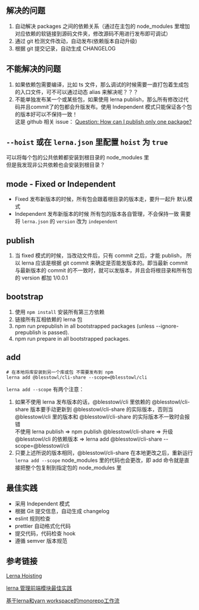 ## 解决的问题

1. 自动解决 packages 之间的依赖关系（通过在主包的 node_modules 里增加对应依赖的软链接到源码文件夹，修改源码不用进行发布即可调试）
2. 通过 git 检测文件改动，自动发布(依赖版本自动升级)
3. 根据 git 提交记录，自动生成 CHANGELOG

## 不能解决的问题
1. 如果依赖包需要编译，比如 ts 文件，那么调试的时候需要一直打包着生成包的入口文件，可不可以通过动态 alias 来解决呢？？？
2. 不能单独发布某一个或某些包，如果使用 lerna publish，那么所有修改过代码并且commit了的包都会升版发布。使用 Independent 模式只能保证各个包的版本好可以不保持一致！   
这是 github 相关 issue：
[Question: How can I publish only one package?](https://github.com/lerna/lerna/issues/1691)

## `--hoist` 或在 `lerna.json` 里配置 `hoist` 为 `true`

可以将每个包的公共依赖都安装到根目录的 node_modules 里  
但是我发现非公共依赖也会安装到根目录？

## mode - Fixed or Independent

- Fixed 发布新版本的时候，所有包会跟着根目录的版本走，要升一起升 默认模式
- Independent 发布新版本的时候 所有包的版本各自管理，不会保持一致 需要将 `lerna.json` 的 `version` 改为 `independent`

## publish

1. 当 fixed 模式的时候，当改动文件后，只有 commit 之后，才能 publish， 所以 lerna 应该是根据 git commit 来确定是否能发版本的。即当最新 commit 与最新版本的 commit 的不一致时，就可以发版本，并且会将根目录和所有包的 version 都加 1/0.0.1

## bootstrap

1. 使用 `npm install` 安装所有第三方依赖
2. 链接所有互相依赖的 lerna 包
3. npm run prepublish in all bootstrapped packages (unless --ignore-prepublish is passed).
4. npm run prepare in all bootstrapped packages.

## add

```shell
# 在本地将库安装到另一个库或包 不需要发布到 npm
lerna add @blesstowl/cli-share --scope=@blesstowl/cli
```
`lerna add --scope` 有两个注意：
1. 如果不使用 lerna 发布版本的话，@blesstowl/cli 里依赖的 @blesstowl/cli-share 版本要手动更新到 @blesstowl/cli-share 的实际版本，否则当 @blesstowl/cli 里的版本和 @blesstowl/cli-share 的实际版本不一致时会报错  
不使用 lerna publish  => npm publish @blesstowl/cli-share => 升级 @blesstowl/cli 的依赖版本 => lerna add @blesstowl/cli-share --scope=@blesstowl/cli
2. 只要上述所说的版本相同，@blesstowl/cli-share 在本地更改之后，重新运行 `lerna add --scope` node_modules 里的代码也会更改，即 add 命令就是直接把整个包复制到指定包的 node_modules 里

## 最佳实践

- 采用 Independent 模式
- 根据 Git 提交信息，自动生成 changelog
- eslint 规则检查
- prettier 自动格式化代码
- 提交代码，代码检查 hook
- 遵循 semver 版本规范

## 参考链接

[Lerna Hoisting](https://github.com/lerna/lerna/blob/main/doc/hoist.md)

[lerna 管理前端模块最佳实践](https://juejin.cn/post/6844903568751722509)

[基于lerna和yarn workspace的monorepo工作流](https://zhuanlan.zhihu.com/p/71385053)
